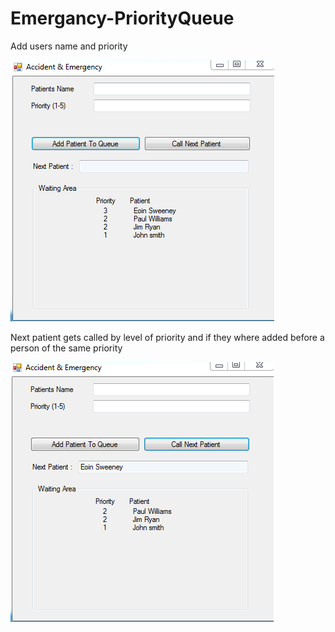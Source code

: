 # Emergancy-PriorityQueue

Add users name and priority 

<img src="/image/emergency1.PNG" alt=""/>

Next patient gets called by level of priority and if they where added before a person of the same priority

<img src="/image/emergency2.PNG" alt=""/>


